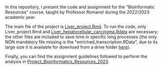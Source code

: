 In this repository, I present the code and assignment for the "Bioinformatic Resources" course, taught by Professor Romanel during the 2022/2023 academic year.

The main file of the project is [Liver_project.Rmd](Liver_project.Rmd). To run the code, only Liver_project.Rmd and [Liver_hepatocellular_carcinoma.Rdata](Liver_hepatocellular_carcinoma.Rdata) are necessary; the other files are included to save time in specific long processes (the only NON mandatory file missing is the "enriched_transcription.RData", due to its large size it is available for download from a drive folder [here](https://drive.google.com/drive/folders/1GuaCH-1GVpXf5vTpZ-SLIAIMOXKnymjA?usp=sharing)).

Finally, you can find the assignment guidelines followed to perform the analysis in [Project_Bioinformatics_Resources_2023](./Project_Bioinformatics_Resources_2023.pdf).







